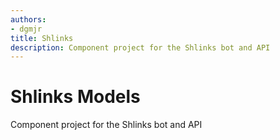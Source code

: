 ```yaml
---
authors:
- dgmjr
title: Shlinks
description: Component project for the Shlinks bot and API
---
```


# Shlinks Models

Component project for the Shlinks bot and API
